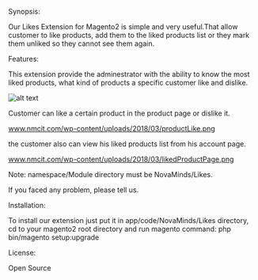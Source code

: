 Synopsis:

Our Likes Extension for Magento2 is simple and very useful.That allow customer to like products, 
add them to the liked products list or they mark them unliked so they cannot see them again. 

Features:

This extension provide the adminestrator with the ability to know the most liked products,
what kind of products a specific customer like and dislike.

![alt text](http://www.nmcit.com/wp-content/uploads/2018/03/likeGrid.png)


Customer can like a certain product in the product page or dislike it.

www.nmcit.com/wp-content/uploads/2018/03/productLike.png


the customer also can view his liked products list from his account page.

www.nmcit.com/wp-content/uploads/2018/03/likedProductPage.png


Note:
namespace/Module directory must be NovaMinds/Likes.

If you faced any problem, please tell us.

Installation:

To install our extension just put it in app/code/NovaMinds/Likes directory, 
cd to your magento2 root directory and run magento command: 
php bin/magento setup:upgrade

License:

Open Source

